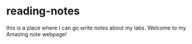 # reading-notes
this is a place where I can go write notes about my labs. 
Welcome to my Amazing note webpage!
